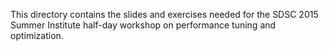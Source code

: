 This directory contains the slides and exercises needed for the SDSC
2015 Summer Institute half-day workshop on performance tuning and
optimization.
